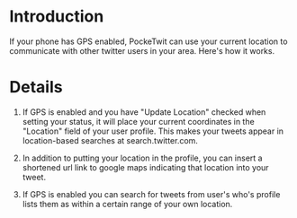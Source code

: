 # Introduction #

If your phone has GPS enabled, PockeTwit can use your current location to communicate with other twitter users in your area.  Here's how it works.


# Details #

1.  If GPS is enabled and you have "Update Location" checked when setting your status, it will place your current coordinates in the "Location" field of your user profile.  This makes your tweets appear in location-based searches at search.twitter.com.

2.  In addition to putting your location in the profile, you can insert a shortened url link to google maps indicating that location into your tweet.

3.  If GPS is enabled you can search for tweets from user's who's profile lists them as within a certain range of your own location.
